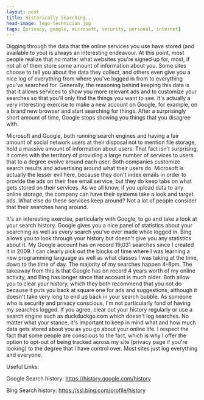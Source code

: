 ```yaml
--- 
layout: post
title: Historically Searching...
head-image: lego-technician.jpg
tags: [privacy, google, microsoft, security, personal, internet]
---
```


Digging through the data that the online services you use have stored
(and available to you) is always an interesting endeavour. At this
point, most people realize that no matter what websites you're signed up
for, most, if not all of them store some amount of information about
you. Some sites choose to tell you about the data they collect, and
others even give you a nice log of everything from where you've logged
in from to everything you've searched for. Generally, the reasoning
behind keeping this data is that it allows services to show you more
relevant ads and to customize your searches so that you'll only find the
things you want to see. It's actually a very interesting exercise to
make a new account on Google, for example, on a brand new browser and
start searching for things. After a surprisingly short amount of time,
Google stops showing you things that you disagree with.

Microsoft and Google, both running search engines and having a fair
amount of social network users at their disposal not to mention file
storage, hold a massive amount of information about users. That fact
isn't surprising, it comes with the territory of providing a large
number of services to users that to a degree evolve around each user.
Both companies customize search results and advertising around what
their users do. Microsoft is actually the lesser evil here, because they
don't index emails in order to provide the ads on their free email
service, but they do keep tabs on what gets stored on their services. As
we all know, if you upload data to any online storage, the company can
have their systems take a look and target ads. What else do these
services keep around? Not a lot of people consider that their searches
hang around.

It's an interesting exercise, particularly with Google, to go and take a
look at your search history. Google gives you a nice panel of statistics
about your searching as well as every search you've ever made while
logged in. Bing allows you to look through your history but doesn't give
you any statistics about it. My Google account has on record 19,031
searches since I created it in 2009. I can clearly pick out the blocks
of time where I was learning a new programming language as well as what
classes I was taking at the time, down to the time of day. The majority
of my searches happen 4-8pm. The takeaway from this is that Google has
on record 4 years worth of my online activity, and Bing has longer since
that account is much older. Both allow you to clear your history, which
they both recommend that you not do because it puts you back at square
one for ads and suggestions, although it doesn't take very long to end
up back in your search bubble. As someone who is security and privacy
conscious, I'm not particularly fond of having my searches logged. If
you agree, clear out your history regularly or use a search engine such
as duckduckgo.com which doesn't log searches. No matter what your
stance, it's important to keep in mind what and how much data gets
stored about you as you go about your online life. I respect the fact
that some people are conscious to the fact, which is why I offer the
option to opt-out of being tracked across my site (privacy page if
you're looking) to the degree that I have control over. Most sites just
log everything and everyone.

Useful Links:

Google Search history: https://history.google.com/history

Bing Search history: https://ssl.bing.com/profile/history
